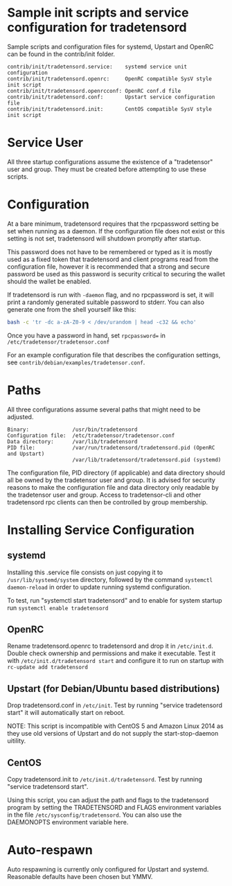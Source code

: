 # Sample init scripts and service configuration for tradetensord

Sample scripts and configuration files for systemd, Upstart and OpenRC
can be found in the contrib/init folder.

    contrib/init/tradetensord.service:    systemd service unit configuration
    contrib/init/tradetensord.openrc:     OpenRC compatible SysV style init script
    contrib/init/tradetensord.openrcconf: OpenRC conf.d file
    contrib/init/tradetensord.conf:       Upstart service configuration file
    contrib/init/tradetensord.init:       CentOS compatible SysV style init script

# Service User

All three startup configurations assume the existence of a "tradetensor" user
and group.  They must be created before attempting to use these scripts.

# Configuration

At a bare minimum, tradetensord requires that the rpcpassword setting be set
when running as a daemon.  If the configuration file does not exist or this
setting is not set, tradetensord will shutdown promptly after startup.

This password does not have to be remembered or typed as it is mostly used
as a fixed token that tradetensord and client programs read from the configuration
file, however it is recommended that a strong and secure password be used
as this password is security critical to securing the wallet should the
wallet be enabled.

If tradetensord is run with `-daemon` flag, and no rpcpassword is set, it will
print a randomly generated suitable password to stderr.  You can also
generate one from the shell yourself like this:

```bash
bash -c 'tr -dc a-zA-Z0-9 < /dev/urandom | head -c32 && echo'
```

Once you have a password in hand, set `rpcpassword=` in `/etc/tradetensor/tradetensor.conf`

For an example configuration file that describes the configuration settings,
see `contrib/debian/examples/tradetensor.conf`.

# Paths

All three configurations assume several paths that might need to be adjusted.
```
Binary:              /usr/bin/tradetensord
Configuration file:  /etc/tradetensor/tradetensor.conf
Data directory:      /var/lib/tradetensord
PID file:            /var/run/tradetensord/tradetensord.pid (OpenRC and Upstart)
                     /var/lib/tradetensord/tradetensord.pid (systemd)
```
The configuration file, PID directory (if applicable) and data directory
should all be owned by the tradetensor user and group.  It is advised for security
reasons to make the configuration file and data directory only readable by the
tradetensor user and group.  Access to tradetensor-cli and other tradetensord rpc clients
can then be controlled by group membership.

# Installing Service Configuration

## systemd

Installing this .service file consists on just copying it to
`/usr/lib/systemd/system` directory, followed by the command
`systemctl daemon-reload` in order to update running systemd configuration.

To test, run "systemctl start tradetensord" and to enable for system startup run
`systemctl enable tradetensord`

## OpenRC

Rename tradetensord.openrc to tradetensord and drop it in `/etc/init.d`.  Double
check ownership and permissions and make it executable.  Test it with
`/etc/init.d/tradetensord start` and configure it to run on startup with
`rc-update add tradetensord`

## Upstart (for Debian/Ubuntu based distributions)

Drop tradetensord.conf in `/etc/init`.  Test by running "service tradetensord start"
it will automatically start on reboot.

NOTE: This script is incompatible with CentOS 5 and Amazon Linux 2014 as they
use old versions of Upstart and do not supply the start-stop-daemon uitility.

## CentOS

Copy tradetensord.init to `/etc/init.d/tradetensord`. Test by running "service tradetensord start".

Using this script, you can adjust the path and flags to the tradetensord program by
setting the TRADETENSORD and FLAGS environment variables in the file
`/etc/sysconfig/tradetensord`. You can also use the DAEMONOPTS environment variable here.

# Auto-respawn

Auto respawning is currently only configured for Upstart and systemd.
Reasonable defaults have been chosen but YMMV.
